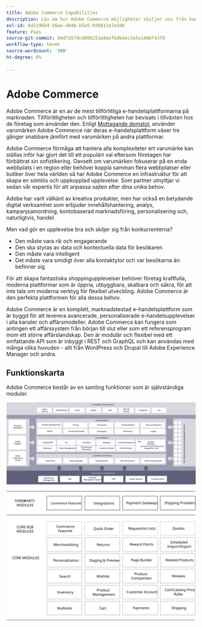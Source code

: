 ```yaml
---
title: Adobe Commerce Capabilities
description: Läs om hur Adobe Commerce möjligheter skiljer oss från konkurrenterna.
exl-id: 6d2196b4-56ee-4048-b5e5-930811e7e50b
feature: Paas
source-git-commit: 94d7a57dcd006251e8eefbdb4ec3a5e140bf43f9
workflow-type: tm+mt
source-wordcount: '360'
ht-degree: 0%

---
```


# Adobe Commerce

Adobe Commerce är en av de mest tillförlitliga e-handelsplattformarna på marknaden. Tillförlitligheten och tillförlitligheten har bevisats i tillväxten hos de företag som använder den. Enligt [Mottagande domstol](https://hostingtribunal.com/blog/magento-statistics/#gref), använder varumärken Adobe Commerce när deras e-handelsplattform växer tre gånger snabbare jämfört med varumärken på andra plattformar.

Adobe Commerce förmåga att hantera alla komplexiteter ert varumärke kan ställas inför har gjort det till ett populärt val eftersom företagen har förbättrat sin sofistikering. Oavsett om varumärken fokuserar på en enda webbplats i en region eller behöver koppla samman flera webbplatser eller butiker över hela världen så har Adobe Commerce en infrastruktur för att skapa en sömlös och uppkopplad upplevelse. Som partner utnyttjar vi sedan vår expertis för att anpassa sajten efter dina unika behov.

Adobe har varit välkänt av kreativa produkter, men har också en betydande digital verksamhet som erbjuder innehållshantering, analys, kampanjsamordning, kontobaserad marknadsföring, personalisering och, naturligtvis, handel.

Men vad gör en upplevelse bra och skiljer sig från konkurrenterna?

- Den måste vara rik och engagerande
- Den ska styras av data och kontextuella data för besökaren
- Den måste vara intelligent
- Det måste vara smidigt över alla kontaktytor och var besökarna än befinner sig

För att skapa fantastiska shoppingupplevelser behöver företag kraftfulla, moderna plattformar som är öppna, utbyggbara, skalbara och säkra, för att inte tala om moderna verktyg för flexibel utveckling. Adobe Commerce är den perfekta plattformen för alla dessa behov.

Adobe Commerce är en komplett, marknadstestad e-handelsplattform som är byggd för att leverera avancerade, personaliserade e-handelsupplevelser i alla kanaler och affärsmodeller. Adobe Commerce kan fungera som antingen ett affärssystem från början till slut eller som ett referensprogram inom ett större affärslandskap. Den är modulär och flexibel med ett omfattande API som är inbyggt i REST och GraphQL och kan användas med många olika huvuden - allt från WordPress och Drupal till Adobe Experience Manager och andra.

## Funktionskarta

Adobe Commerce består av en samling funktioner som är självständiga moduler.

![Adobe Commerce-funktionskarta](../../assets/playbooks/capabilities-map.svg)

![Adobe Commerce-funktionskarta](../../assets/playbooks/capabilities-modules.svg)
